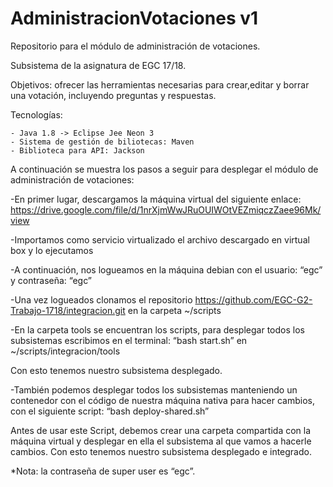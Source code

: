 # AdministracionVotaciones v1
Repositorio para el módulo de administración de votaciones.

Subsistema de la asignatura de EGC 17/18.

Objetivos: ofrecer las herramientas necesarias para crear,editar y borrar una votación, incluyendo preguntas y respuestas.

Tecnologías:

	- Java 1.8 -> Eclipse Jee Neon 3
	- Sistema de gestión de biliotecas: Maven
	- Biblioteca para API: Jackson
	

A continuación se muestra los pasos a seguir para desplegar el módulo de administración de votaciones:


-En primer lugar, descargamos la máquina virtual del siguiente enlace: https://drive.google.com/file/d/1nrXjmWwJRuOUIWOtVEZmiqczZaee96Mk/view

-Importamos como servicio virtualizado el archivo descargado en virtual box y lo ejecutamos

-A continuación, nos logueamos en la máquina debian con el usuario: “egc” y contraseña: “egc”

-Una vez logueados clonamos el repositorio https://github.com/EGC-G2-Trabajo-1718/integracion.git en la carpeta ~/scripts

-En la carpeta tools se encuentran los scripts, para desplegar todos los subsistemas escribimos en el terminal: “bash start.sh” en ~/scripts/integracion/tools

Con esto tenemos nuestro subsistema desplegado.

-También podemos desplegar todos los subsistemas manteniendo un contenedor con el código de nuestra máquina nativa para hacer cambios, con el siguiente script:
“bash deploy-shared.sh” 

Antes de usar este Script, debemos crear una carpeta compartida con la máquina virtual y desplegar en ella el subsistema al que vamos a hacerle cambios.
Con esto tenemos nuestro subsistema desplegado e integrado.

*Nota: la contraseña de super user es “egc”.
